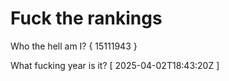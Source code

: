 # Fuck the rankings

Who the hell am I?
{ 15111943 }

What fucking year is it?
[ 2025-04-02T18:43:20Z ]

